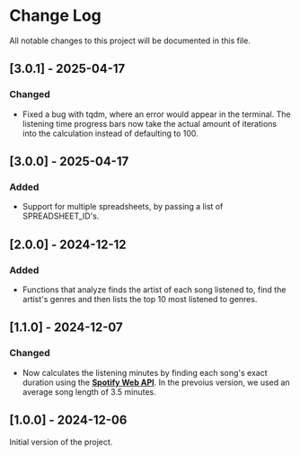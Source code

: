 # Change Log
All notable changes to this project will be documented in this file.

## [3.0.1] - 2025-04-17

### Changed
- Fixed a bug with tqdm, where an error would appear in the terminal. The listening time progress bars now take the actual amount of iterations into the calculation instead of defaulting to 100.

## [3.0.0] - 2025-04-17

### Added
- Support for multiple spreadsheets, by passing a list of SPREADSHEET_ID's.

## [2.0.0] - 2024-12-12

### Added
- Functions that analyze finds the artist of each song listened to, find the artist's genres and then lists the top 10 most listened to genres.

## [1.1.0] - 2024-12-07

### Changed
- Now calculates the listening minutes by finding each song's exact duration using the **[Spotify Web API](https://developer.spotify.com/documentation/web-api)**. In the prevoius version, we used an average song length of 3.5 minutes.

## [1.0.0] - 2024-12-06

Initial version of the project.